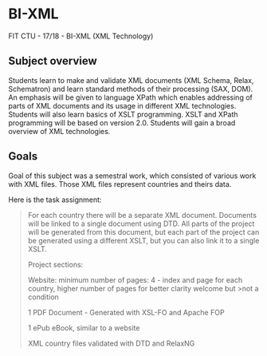 # BI-XML
FIT CTU - 17/18 - BI-XML (XML Technology)

## Subject overview
Students learn to make and validate XML documents (XML Schema, Relax, Schematron) and learn standard methods of their processing (SAX, DOM). An emphasis will be given to language XPath which enables addressing of parts of XML documents and its usage in different XML technologies. Students will also learn basics of XSLT programming. XSLT and XPath programming will be based on version 2.0. Students will gain a broad overview of XML technologies.

## Goals
Goal of this subject was a semestral work, which consisted of various work with XML files. Those XML files represent countries and theirs data.

Here is the task assignment:

>For each country there will be a separate XML document. Documents will be linked to a single document using DTD. All parts of the project will be generated from this document, but each part of the project can be generated using a different XSLT, but you can also link it to a single XSLT.
>
>Project sections:
>
>Website: minimum number of pages: 4 - index and page for each country, higher number of pages for better clarity welcome but >not a condition
>
>1 PDF Document - Generated with XSL-FO and Apache FOP
>
>1 ePub eBook, similar to a website
>
>XML country files validated with DTD and RelaxNG
